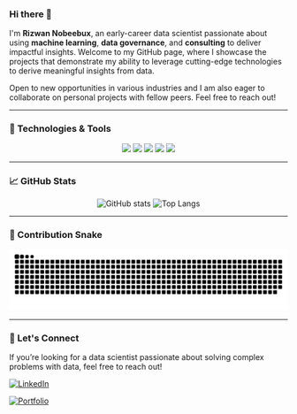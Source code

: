 
### Hi there 👋
I'm **Rizwan Nobeebux**, an early-career data scientist passionate about using **machine learning**, **data governance**, and **consulting** to deliver impactful insights. Welcome to my GitHub page, where I showcase the projects that demonstrate my ability to leverage cutting-edge technologies to derive meaningful insights from data.

Open to new opportunities in various industries and I am also eager to collaborate on personal projects with fellow peers. Feel free to reach out!

---

### 🔧 Technologies & Tools
<div align="center">
  <img src="https://img.shields.io/badge/Python-3776AB?style=for-the-badge&logo=python&logoColor=white" />
  <img src="https://img.shields.io/badge/Pandas-150458?style=for-the-badge&logo=pandas&logoColor=white" />
  <img src="https://img.shields.io/badge/Scikit--Learn-F7931E?style=for-the-badge&logo=scikit-learn&logoColor=white" />
  <img src="https://img.shields.io/badge/TensorFlow-FF6F00?style=for-the-badge&logo=tensorflow&logoColor=white" />
  <img src="https://img.shields.io/badge/SQL-4479A1?style=for-the-badge&logo=postgresql&logoColor=white" />
</div>

---

### 📈 GitHub Stats
<div align="center">
  <img src="https://github-readme-stats.vercel.app/api?username=Rizwann234&show_icons=true&theme=radical" alt="GitHub stats" />
  <img src="https://github-readme-stats.vercel.app/api/top-langs/?username=Rizwann234&layout=compact&theme=radical" alt="Top Langs" />
</div>

---

### 🐍 Contribution Snake
![GitHub Snake](https://github.com/platane/snk/raw/output/github-contribution-grid-snake.svg)

---


### 💼 Let's Connect
If you’re looking for a data scientist passionate about solving complex problems with data, feel free to reach out!

[![LinkedIn](https://img.shields.io/badge/LinkedIn-0077B5?style=for-the-badge&logo=linkedin&logoColor=white)](https://www.linkedin.com/in/rizwan-n-493326133/)

[![Portfolio](https://img.shields.io/badge/Portfolio-000?style=for-the-badge&logo=github-pages&logoColor=white)](https://github.com/Rizwann234?tab=repositories)
